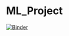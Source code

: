# ML_Project

[![Binder](https://mybinder.org/badge_logo.svg)](https://mybinder.org/v2/gh/mohameedboud/ML_Project/main)
